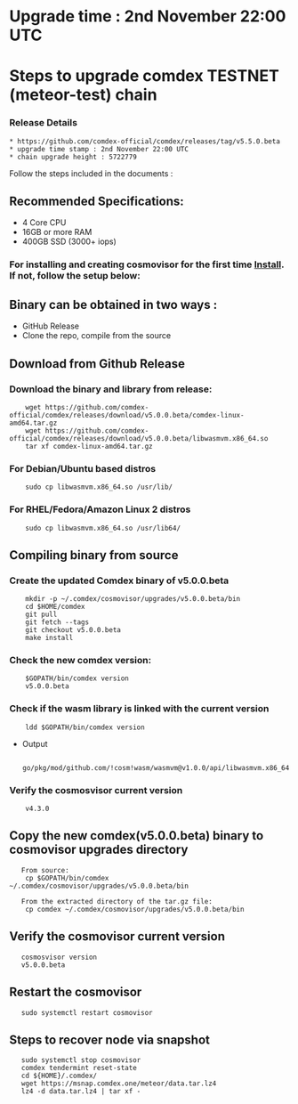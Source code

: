 # Upgrade time : 2nd November 22:00 UTC

# Steps to upgrade comdex TESTNET (meteor-test) chain

### Release Details
    * https://github.com/comdex-official/comdex/releases/tag/v5.5.0.beta
    * upgrade time stamp : 2nd November 22:00 UTC
    * chain upgrade height : 5722779

Follow the steps included in the documents :

## Recommended Specifications:
   * 4 Core CPU
   * 16GB or more RAM
   * 400GB SSD (3000+ iops)

### For installing and creating cosmovisor for the first time [Install](https://github.com/comdex-official/networks/blob/main/testnet/cosmovisor-setup.md). If not, follow the setup below:

## Binary can be obtained in two ways :
   * GitHub Release 
   * Clone the repo, compile from the source

## Download from Github Release

### Download the binary and library from release:

```shell
    wget https://github.com/comdex-official/comdex/releases/download/v5.0.0.beta/comdex-linux-amd64.tar.gz
    wget https://github.com/comdex-official/comdex/releases/download/v5.0.0.beta/libwasmvm.x86_64.so
    tar xf comdex-linux-amd64.tar.gz
```

### For Debian/Ubuntu based distros
```shell
    sudo cp libwasmvm.x86_64.so /usr/lib/
```

### For RHEL/Fedora/Amazon Linux 2 distros
```shell
    sudo cp libwasmvm.x86_64.so /usr/lib64/
```

## Compiling binary from source

### Create the updated Comdex binary of v5.0.0.beta

```shell
    mkdir -p ~/.comdex/cosmovisor/upgrades/v5.0.0.beta/bin
    cd $HOME/comdex
    git pull
    git fetch --tags
    git checkout v5.0.0.beta
    make install
```

### Check the new comdex version:

```shell
    $GOPATH/bin/comdex version
    v5.0.0.beta
```

### Check if the wasm library is linked with the current version 

```shell
    ldd $GOPATH/bin/comdex version
```

 - Output
   ```shell
      go/pkg/mod/github.com/!cosm!wasm/wasmvm@v1.0.0/api/libwasmvm.x86_64.so
   ```
       

### Verify the cosmosvisor current version

```shell
    v4.3.0
```

## Copy the new comdex(v5.0.0.beta) binary to cosmovisor upgrades directory

```shell 
   From source:
    cp $GOPATH/bin/comdex ~/.comdex/cosmovisor/upgrades/v5.0.0.beta/bin
    
   From the extracted directory of the tar.gz file:
    cp comdex ~/.comdex/cosmovisor/upgrades/v5.0.0.beta/bin
```

## Verify the cosmovisor current version

```shell
   cosmosvisor version
   v5.0.0.beta
```

## Restart the cosmovisor

```shell
   sudo systemctl restart cosmovisor
```
 
## Steps to recover node via snapshot

```shell
   sudo systemctl stop cosmovisor
   comdex tendermint reset-state
   cd ${HOME}/.comdex/
   wget https://msnap.comdex.one/meteor/data.tar.lz4
   lz4 -d data.tar.lz4 | tar xf -
```
